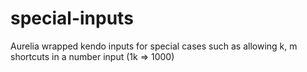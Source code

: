 # special-inputs

Aurelia wrapped kendo inputs for special cases such as allowing k, m shortcuts in a number input (1k => 1000)
